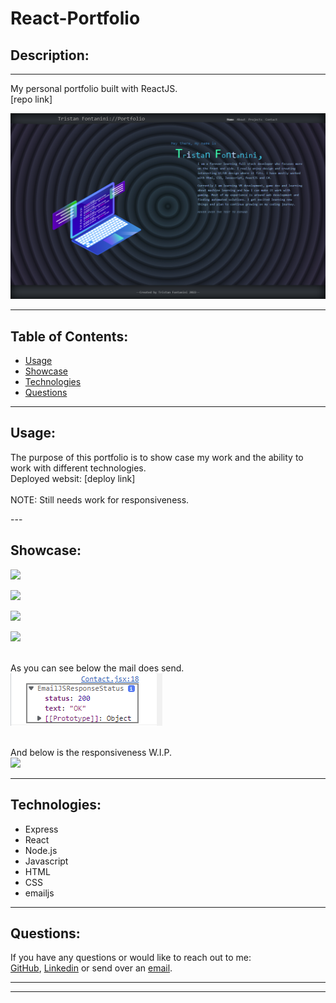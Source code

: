 # React-Portfolio

## Description:

---

My personal portfolio built with ReactJS.
<br>[repo link]
</br>

![](./src/Images/homepageScreensht.png)

---

## Table of Contents:

- [Usage](#usage)
- [Showcase](#showcase)
- [Technologies](#technologies)
- [Questions](#questions)

---

## Usage:

<p>The purpose of this portfolio is to show case my work and the ability to work with different technologies.
<br>Deployed websit: [deploy link]
</br>
<br>NOTE: Still needs work for responsiveness.
</p>
---

## Showcase:

![](./src/Images/homepageExample-min.gif)

![](./src/Images/aboutExample-min.gif)

![](./src/Images/projectExample-min.gif)

![](./src/Images/contactExample-min.gif)

<br>As you can see below the mail does send.</br>
![](./src/Images/sentEveidence.png)

<br>And below is the responsiveness W.I.P.</br>
![](./src/Images/responsivenessExample.gif)

---

## Technologies:

- Express
- React
- Node.js
- Javascript
- HTML
- CSS
- emailjs

---

## Questions:

If you have any questions or would like to reach out to me:\
<a href="https://github.com/Twistedmouse">GitHub</a>, <a href="https://www.linkedin.com/in/tristan-fontanini-b91879203/">Linkedin</a> or send over an <a href="mailto:mousy93@hotmail.com">email</a>.

---

---
